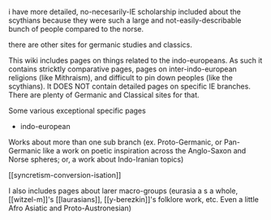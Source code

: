 i have more detailed, no-necesarily-IE scholarship included about the scythians because they were such a large and not-easily-describable bunch of people compared to the norse.

there are other sites for germanic studies and classics.


This wiki includes pages on things related to the indo-europeans. As such it contains stricktly comparative pages, pages on inter-indo-european religions (like Mithraism), and difficult to pin down peoples (like the scythians). It DOES NOT contain detailed pages on specific IE branches. There are plenty of Germanic and Classical sites for that.

Some various exceptional specific pages

- indo-european


Works about more than one sub branch (ex. Proto-Germanic, or Pan-Germanic like a work on poetic inspiration across the Anglo-Saxon and Norse spheres; or, a work about Indo-Iranian topics)

[[syncretism-conversion-isation]]

I also includes pages about larer macro-groups (eurasia a s a whole, [[witzel-m]]'s [[laurasians]], [[y-berezkin]]'s folklore work, etc. Even a little Afro Asiatic and Proto-Austronesian)